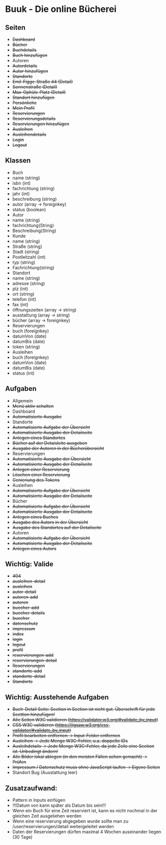 # Buuk - Die online Bücherei

## Seiten

- ~~Dashboard~~
- ~~Bücher~~
- ~~Buchdetails~~
- ~~Buch hinzufügen~~
- Autoren
- ~~Autordetails~~
- ~~Autor hinzufügen~~
- ~~Standorte~~
- ~~Emil-Figge-Straße 44 (Detail)~~
- ~~Sonnenstraße (Detail)~~
- ~~Max-Ophüls-Platz (Detail)~~
- ~~Standort hinzufügen~~
- ~~Persönliche~~
- ~~Mein Profil~~
- ~~Reservierungen~~
- ~~Reservierungsdetails~~
- ~~Reservierungen hinzufügen~~
- ~~Ausleihen~~
- ~~Ausleihendetails~~
- ~~Login~~
- ~~Logout~~

## Klassen

- Buch
- name (string)
- isbn (int)
- fachrichtung (string)
- jahr (int)
- beschreibung (string)
- autor (array -> foreignkey)
- status (boolean)
- Autor
- name (string)
- fachrichtung(String)
- Beschreibung(String)
- Kunde
- name (string)
- Straße (string)
- Stadt (string)
- Postleitzahl (int)
- typ (string)
- Fachrichtung(string)
- Standort
- name (string)
- adresse (string)
- plz (int)
- ort (string)
- telefon (int)
- fax (int)
- öffnungszeiten (array -> string)
- ausstattung (array -> string)
- bücher (array -> foreignkey)
- Reservierungen
- buch (foreignkey)
- datumVon (date)
- datumBis (date)
- token (string)
- Ausleihen
- buch (foreignkey)
- datumVon (date)
- datumBis (date)
- status (int)

## Aufgaben

- Allgemein
- ~~Menü aktiv schalten~~
- Dashboard
- ~~Automatisierte Ausgabe~~
- Standorte
- ~~Automatisierte Aufgabe der Übersicht~~
- ~~Automatisierte Ausgabe der Detailseite~~
- ~~Anlegen eines Standortes~~
- ~~Bücher auf der Detaisleite ausgeben~~
- ~~Ausgabe der Autoren in der Bücherübersicht~~
- Reservierungen
- ~~Automatisierte Ausgabe der Übersicht~~
- ~~Automatisierte Ausgabe der Detailseite~~
- ~~Anlegen einer Reservierung~~
- ~~Löschen einer Reservierung~~
- ~~Genieriung des Tokens~~
- Ausleihen
- ~~Automatisierte Aufgabe der Übersicht~~
- ~~Automatisierte Ausgabe der Detailseite~~
- Bücher
- ~~Automatisierte Aufgabe der Übersicht~~
- ~~Automatisierte Ausgabe der Detailseite~~
- ~~Anlegen eines Buches~~
- ~~Ausgabe des Autors in der Übersicht~~
- ~~Ausgabe des Standortes auf der Detailseite~~
- Autoren
- ~~Automatisierte Aufgabe der Übersicht~~
- ~~Automatisierte Ausgabe der Detailseite~~
- ~~Anlegen eines Autors~~


## Wichtig: Valide

- ~~404~~
- ~~ausleihen-detail~~
- ~~ausleihen~~ 
- ~~autor-detail~~
- ~~autoren-add~~
- ~~autoren~~
- ~~buecher-add~~
- ~~buecher-details~~
- ~~buecher~~
- ~~datenschutz~~
- ~~impressum~~
- ~~index~~
- ~~login~~
- ~~logout~~
- ~~profil~~
- ~~reservierungen-add~~
- ~~reservierungen-detail~~
- ~~Reservierungen~~
- ~~standorte-add~~
- ~~standorte-detail~~
- ~~Standorte~~


## Wichtig: Ausstehende Aufgaben

- ~~Buch-Detail Seite: Section in Section ist nicht gut. Überschrift für jede Secttion hinzufügen!~~
- ~~Alle Seiten W3C validieren (https://validator.w3.org/#validate_by_input)~~
- ~~CSS W3C validieren (https://jigsaw.w3.org/css-validator/#validate_by_input)~~
- ~~Profil bearbeiten entfernen -> Input-Felder entfernen~~
- ~~Ausleihen -> Jede Menge W3C-Fehler, u.a. doppelte IDs~~
- ~~Ausleihdetails -> Jede Menge W3C-Fehler, da jede Zeile eine Section ist. Unbedingt ändern!~~
- ~~Alle Bilder lokal ablegen (in den meisten Fällen schon gemacht) -> Prüfen~~
- ~~Impressum / Datenschutz muss ohne JavaScript laufen -> Eigene Seiten~~
- Standort Bug (Ausstattung leer)



## Zusatzaufwand:
- Pattern in Inputs einfügen
- !!!Datum von kann später als Datum bis sein!!!
- Wenn ein Buch für eine Zeit reserviert ist, kann es nicht nochmal in der gleichen Zeit ausgeliehen werden
- Wenn eine reservierung abgegeben wurde sollte man zu /user/reservierungen/detail weitergeleitet werden
- Daten der Reservierungen dürfen maximal 4 Wochen auseinander liegen (30 Tage)
